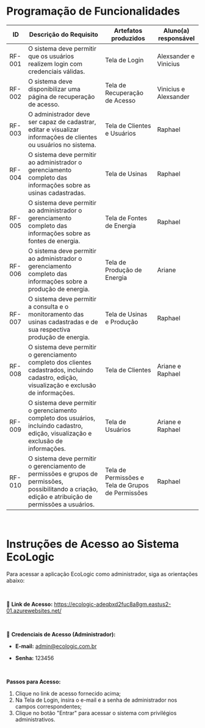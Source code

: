 # Programação de Funcionalidades


|ID    | Descrição do Requisito  | Artefatos produzidos | Aluno(a) responsável |
|------|-----------------------------------------|----|----|
|RF-001| O sistema deve permitir que os usuários realizem login com credenciais válidas. | Tela de Login  | Alexsander e Vinicius |
|RF-002| O sistema deve disponibilizar uma página de recuperação de acesso. | Tela de Recuperação de Acesso | Vinicius e Alexsander |
|RF-003| O administrador deve ser capaz de cadastrar, editar e visualizar informações de clientes ou usuários no sistema. | Tela de Clientes e Usuários | Raphael |
|RF-004| O sistema deve permitir ao administrador o gerenciamento completo das informações sobre as usinas cadastradas. | Tela de Usinas | Raphael |
|RF-005| O sistema deve permitir ao administrador o gerenciamento completo das informações sobre as fontes de energia. | Tela de Fontes de Energia | Raphael |
|RF-006| O sistema deve permitir ao administrador o gerenciamento completo das informações sobre a produção de energia. | Tela de Produção de Energia | Ariane |
|RF-007| O sistema deve permitir a consulta e o monitoramento das usinas cadastradas e de sua respectiva produção de energia. | Tela de Usinas e Produção | Raphael |
|RF-008| O sistema deve permitir o gerenciamento completo dos clientes cadastrados, incluindo cadastro, edição, visualização e exclusão de informações. | Tela de Clientes | Ariane e Raphael |
|RF-009| O sistema deve permitir o gerenciamento completo dos usuários, incluindo cadastro, edição, visualização e exclusão de informações. | Tela de Usuários | Ariane e Raphael |
|RF-010| O sistema deve permitir o gerenciamento de permissões e grupos de permissões, possibilitando a criação, edição e atribuição de permissões a usuários. | Tela de Permissões e Tela de Grupos de Permissões | Raphael |

<br>

# Instruções de Acesso ao Sistema EcoLogic


Para acessar a aplicação EcoLogic como administrador, siga as orientações abaixo:

<br>

🔗 **Link de Acesso:** https://ecologic-adeqbxd2fuc8a8gm.eastus2-01.azurewebsites.net/

<br>

🔐 **Credenciais de Acesso (Administrador):**

- **E-mail:** admin@ecologic.com.br

- **Senha:** 123456

<br>

**Passos para Acesso:**
1. Clique no link de acesso fornecido acima;
2. Na Tela de Login, insira o e-mail e a senha de administrador nos campos correspondentes;
3. Clique no botão "Entrar" para acessar o sistema com privilégios administrativos.


